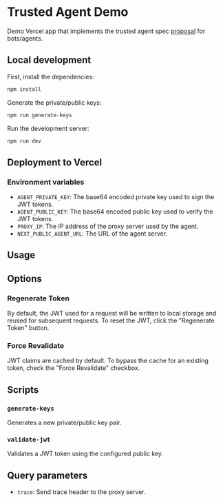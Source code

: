 # Trusted Agent Demo

Demo Vercel app that implements the trusted agent spec [proposal](https://vercel.notion.site/Trusted-Agents-A-Proposal-for-a-Web-Standard-for-Federated-Identification-of-Bots-and-Agents-128e06b059c480e4bdacff71b315a628) for bots/agents.

## Local development

First, install the dependencies:

```bash
npm install
```

Generate the private/public keys:

```bash
npm run generate-keys
```

Run the development server:

```bash
npm run dev
```

## Deployment to Vercel

### Environment variables

- `AGENT_PRIVATE_KEY`: The base64 encoded private key used to sign the JWT tokens.
- `AGENT_PUBLIC_KEY`: The base64 encoded public key used to verify the JWT tokens.
- `PROXY_IP`: The IP address of the proxy server used by the agent.
- `NEXT_PUBLIC_AGENT_URL`: The URL of the agent server.

## Usage

## Options

### Regenerate Token

By default, the JWT used for a request will be written to local storage and reused for subsequent requests. To reset the JWT, click the "Regenerate Token" button.

### Force Revalidate

JWT claims are cached by default. To bypass the cache for an existing token, check the "Force Revalidate" checkbox.

## Scripts

### `generate-keys`

Generates a new private/public key pair.

### `validate-jwt`

Validates a JWT token using the configured public key.

## Query parameters

- `trace`: Send trace header to the proxy server.